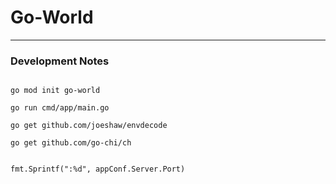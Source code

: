 # Go-World






---

### Development Notes

```

go mod init go-world

go run cmd/app/main.go

go get github.com/joeshaw/envdecode

go get github.com/go-chi/ch


fmt.Sprintf(":%d", appConf.Server.Port)

```